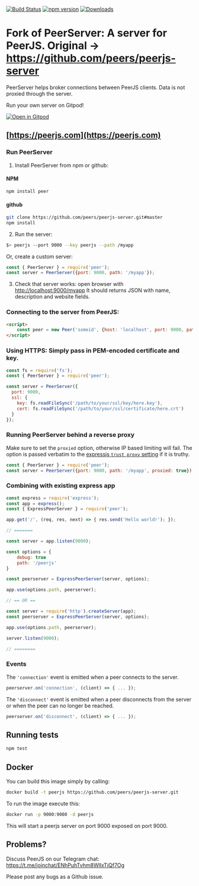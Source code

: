 [![Build Status](https://travis-ci.org/peers/peerjs-server.png?branch=master)](https://travis-ci.org/peers/peerjs-server)
[![npm version](https://badge.fury.io/js/peer.svg)](https://www.npmjs.com/package/peer)
[![Downloads](https://img.shields.io/npm/dm/peer.svg)](https://www.npmjs.com/package/peer)

# Fork of PeerServer: A server for PeerJS. Original -> https://github.com/peers/peerjs-server #

PeerServer helps broker connections between PeerJS clients. Data is not proxied through the server.

Run your own server on Gitpod!

[![Open in Gitpod](https://gitpod.io/button/open-in-gitpod.svg)](https://gitpod.io/#https://github.com/peers/peerjs-server)

## [https://peerjs.com](https://peerjs.com)

### Run PeerServer

1. Install PeerServer from npm or github:

#### NPM
```bash
npm install peer
```

#### github

```bash
git clone https://github.com/peers/peerjs-server.git#master
npm install
```

2. Run the server:

```bash
$> peerjs --port 9000 --key peerjs --path /myapp
```

Or, create a custom server:

```javascript
const { PeerServer } = require('peer');
const server = PeerServer({port: 9000, path: '/myapp'});
```

3. Check that server works: open browser with [http://localhost:9000/myapp](http://localhost:9000/myapp) It should returns JSON with name, description and website fields.

### Connecting to the server from PeerJS:

```html
<script>
    const peer = new Peer('someid', {host: 'localhost', port: 9000, path: '/myapp'});
</script>
```

### Using HTTPS: Simply pass in PEM-encoded certificate and key.

```javascript
const fs = require('fs');
const { PeerServer } = require('peer');

const server = PeerServer({
  port: 9000,
  ssl: {
    key: fs.readFileSync('/path/to/your/ssl/key/here.key'),
    cert: fs.readFileSync('/path/to/your/ssl/certificate/here.crt')
  }
});
```

### Running PeerServer behind a reverse proxy

Make sure to set the `proxied` option, otherwise IP based limiting will fail.
The option is passed verbatim to the
[expressjs `trust proxy` setting](http://expressjs.com/4x/api.html#app-settings)
if it is truthy.

```javascript
const { PeerServer } = require('peer');
const server = PeerServer({port: 9000, path: '/myapp', proxied: true});
```

### Combining with existing express app

```javascript
const express = require('express');
const app = express();
const { ExpressPeerServer } = require('peer');

app.get('/', (req, res, next) => { res.send('Hello world!'); });

// =======

const server = app.listen(9000);

const options = {
    debug: true
    path: '/peerjs'
}

const peerserver = ExpressPeerServer(server, options);

app.use(options.path, peerserver);

// == OR ==

const server = require('http').createServer(app);
const peerserver = ExpressPeerServer(server, options);

app.use(options.path, peerserver);

server.listen(9000);

// ========
```

### Events

The `'connection'` event is emitted when a peer connects to the server.

```javascript
peerserver.on('connection', (client) => { ... });
```

The `'disconnect'` event is emitted when a peer disconnects from the server or
when the peer can no longer be reached.

```javascript
peerserver.on('disconnect', (client) => { ... });
```

## Running tests

```bash
npm test
```

## Docker

You can build this image simply by calling:
```bash
docker build -t peerjs https://github.com/peers/peerjs-server.git
```

To run the image execute this:  
```bash
docker run -p 9000:9000 -d peerjs
```

This will start a peerjs server on port 9000 exposed on port 9000.

## Problems?

Discuss PeerJS on our Telegram chat:
https://t.me/joinchat/ENhPuhTvhm8WlIxTjQf7Og

Please post any bugs as a Github issue.
